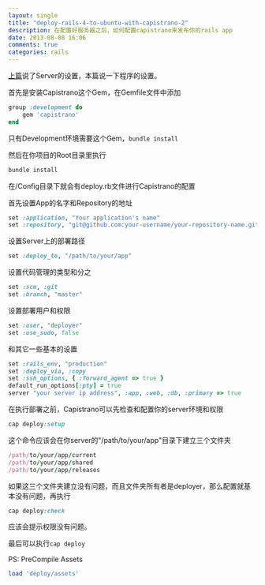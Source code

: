 ```yaml
---
layout: single
title: "deploy-rails-4-to-ubuntu-with-capistrano-2"
description: 在配置好服务器之后，如何配置capistrano来发布你的rails app
date: 2013-08-08 16:06
comments: true
categories: rails
---
```

[上篇](http://fengqijun.me/rails/2013/07/23/deploy-rails-4-to-ubuntu-with-capistrano-1/)说了Server的设置，本篇说一下程序的设置。

首先是安装Capistrano这个Gem，在Gemfile文件中添加

```ruby gemfile
group :development do
    gem 'capistrano'
end
```

只有Development环境需要这个Gem，<code>bundle install</code>

然后在你项目的Root目录里执行

```ruby
bundle install
```

在/Config目录下就会有deploy.rb文件进行Capistrano的配置

首先设置App的名字和Repository的地址

```ruby
set :application, "Your application's name"
set :repository, "git@github.com:your-username/your-repository-name.git"
```

设置Server上的部署路径

```ruby
set :deploy_to, "/path/to/your/app"
```

设置代码管理的类型和分之

```ruby
set :scm, :git
set :branch, "master"
```

设置部署用户和权限

```ruby
set :user, "deployer"
set :use_sudo, false
```

和其它一些基本的设置

```ruby
set :rails_env, "production"
set :deploy_via, :copy
set :ssh_options, { :forward_agent => true }
default_run_options[:pty] = true
server "your server ip address", :app, :web, :db, :primary => true
```

在执行部署之前，Capistrano可以先检查和配置你的server环境和权限

```ruby
cap deploy:setup
```

这个命令应该会在你server的"/path/to/your/app"目录下建立三个文件夹

```ruby
/path/to/your/app/current
/path/to/your/app/shared
/path/to/your/app/releases
```

如果这三个文件夹建立没有问题，而且文件夹所有者是deployer，那么配置就基本没有问题，再执行

```ruby
cap deploy:check
```

应该会提示权限没有问题。

最后可以执行<code>cap deploy</code>


PS:
PreCompile Assets

```ruby
load 'deploy/assets'
```




